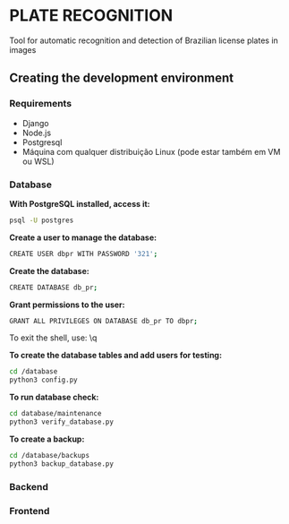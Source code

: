 # PLATE RECOGNITION
Tool for automatic recognition and detection of Brazilian license plates in images

## Creating the development environment

### Requirements

- Django
- Node.js
- Postgresql
- Máquina com qualquer distribuição Linux (pode estar também em VM ou WSL)

### Database

**With PostgreSQL installed, access it:**
```sh
psql -U postgres
```
**Create a user to manage the database:**
```sh
CREATE USER dbpr WITH PASSWORD '321';
```
**Create the database:**
```sh
CREATE DATABASE db_pr;
```
**Grant permissions to the user:**
```sh
GRANT ALL PRIVILEGES ON DATABASE db_pr TO dbpr;
```
To exit the shell, use: \q

**To create the database tables and add users for testing:**
```sh
cd /database
python3 config.py
```
**To run database check:**
```sh
cd database/maintenance
python3 verify_database.py
```
**To create a backup:**
```sh
cd /database/backups
python3 backup_database.py
```

### Backend

### Frontend
